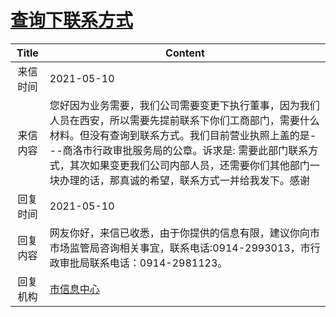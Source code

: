 # <a href="http://www.shangluo.gov.cn/zmhd/ldxxxx.jsp?urltype=leadermail.LeaderMailContentUrl&wbtreeid=1112&leadermailid=7224">查询下联系方式</a>
| Title |                                                                               Content                                                                               |
|:-----:|---------------------------------------------------------------------------------------------------------------------------------------------------------------------|
| 来信时间  | 2021-05-10                                                                                                                                                          |
| 来信内容  | 您好因为业务需要，我们公司需要变更下执行董事，因为我们人员在西安，所以需要先提前联系下你们工商部门，需要什么材料。但没有查询到联系方式。我们目前营业执照上盖的是---商洛市行政审批服务局的公章。诉求是: 需要此部门联系方式，其次如果变更我们公司内部人员，还需要你们其他部门一块办理的话，那真诚的希望，联系方式一并给我发下。感谢 |
| 回复时间  | 2021-05-10                                                                                                                                                          |
| 回复内容  | 网友你好，来信已收悉，由于你提供的信息有限，建议你向市市场监管局咨询相关事宜，联系电话:0914-2993013，市行政审批局联系电话：0914-2981123。                                                                                   |
| 回复机构  | <a href="../../category/agencies/市信息中心.md">市信息中心</a>                                                                                                                |